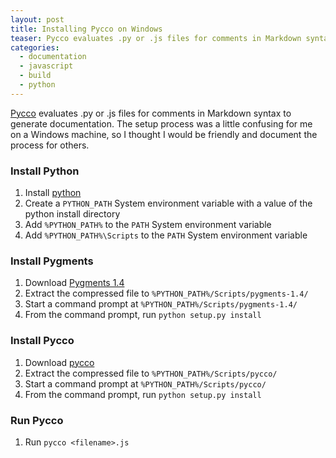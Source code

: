 ```yaml
---
layout: post
title: Installing Pycco on Windows
teaser: Pycco evaluates .py or .js files for comments in Markdown syntax to generate documentation.
categories:
  - documentation
  - javascript
  - build
  - python
---
```


[Pycco](http://fitzgen.github.com/pycco/) evaluates .py or .js files for comments in Markdown syntax to generate 
documentation. The setup process was a little confusing for me on a Windows machine, so I thought I would be friendly
and document the process for others.


### Install Python

1. Install [python](http://www.python.org/download/releases/2.7.2/)
2. Create a `PYTHON_PATH` System environment variable with a value of the python install directory
3. Add `%PYTHON_PATH%` to the `PATH` System environment variable
4. Add `%PYTHON_PATH%\Scripts` to the `PATH` System environment variable


### Install Pygments

1. Download [Pygments 1.4](https://bitbucket.org/birkenfeld/pygments-main/downloads)
2. Extract the compressed file to `%PYTHON_PATH%/Scripts/pygments-1.4/`
3. Start a command prompt at `%PYTHON_PATH%/Scripts/pygments-1.4/`
4. From the command prompt, run `python setup.py install`


### Install Pycco

1. Download [pycco](https://github.com/fitzgen/pycco/downloads)
2. Extract the compressed file to `%PYTHON_PATH%/Scripts/pycco/`
3. Start a command prompt at `%PYTHON_PATH%/Scripts/pycco/`
4. From the command prompt, run `python setup.py install`


### Run Pycco

1. Run `pycco <filename>.js`